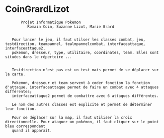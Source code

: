 # CoinGrardLizot
           Projet Informatique Pokemon
              Romain Coin, Suzanne Lizot, Marie Grard
       
       
       Pour lancer le jeu, il faut utilser les classes combat, jeu, testdirection, teampannel, tealmpannelcombat, interfaceattaque, interfaceattaque2,
       pokemon, dresseur, type, utilitaire, coordinates, team. Elles sont situées dans le répertoire ...
      
       
       Testdirection n'est pas est un test mais permet de se déplacer sur la carte.
       
       Pokemon, dresseur et team servent à coder fonction la fonction d'attaque. interfaceattaque permet de faire un combat avec 4 attaques différentes; 
       interfaceattaque2 permet de combattre avec 6 attaques différentes.
       
       Le nom des autres classes est explicite et permet de déterminer leur fonction.
       
       Pour se déplacer sur la map, il faut utiliser la croix directionnelle. Pour ataquer un pokémon, il faut cliquer sur le point bleu correspondant
       quand il apparaît. 
       
